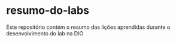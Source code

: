 # resumo-do-labs
Este repositório contém o resumo das lições aprendidas durante o desenvolvimento do lab na DIO
